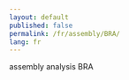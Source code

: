 ```yaml
---
layout: default
published: false
permalink: /fr/assembly/BRA/
lang: fr
---
```


assembly analysis BRA
